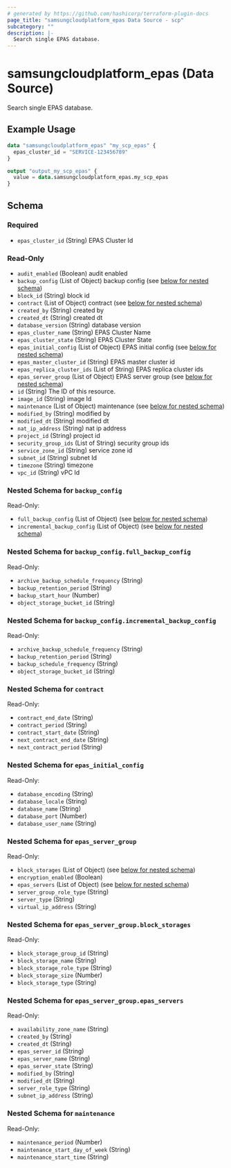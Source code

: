 ```yaml
---
# generated by https://github.com/hashicorp/terraform-plugin-docs
page_title: "samsungcloudplatform_epas Data Source - scp"
subcategory: ""
description: |-
  Search single EPAS database.
---
```


# samsungcloudplatform_epas (Data Source)

Search single EPAS database.

## Example Usage

```terraform
data "samsungcloudplatform_epas" "my_scp_epas" {
  epas_cluster_id = "SERVICE-123456789"
}

output "output_my_scp_epas" {
  value = data.samsungcloudplatform_epas.my_scp_epas
}
```

<!-- schema generated by tfplugindocs -->
## Schema

### Required

- `epas_cluster_id` (String) EPAS Cluster Id

### Read-Only

- `audit_enabled` (Boolean) audit enabled
- `backup_config` (List of Object) backup config (see [below for nested schema](#nestedatt--backup_config))
- `block_id` (String) block id
- `contract` (List of Object) contract (see [below for nested schema](#nestedatt--contract))
- `created_by` (String) created by
- `created_dt` (String) created dt
- `database_version` (String) database version
- `epas_cluster_name` (String) EPAS Cluster Name
- `epas_cluster_state` (String) EPAS Cluster State
- `epas_initial_config` (List of Object) EPAS initial config (see [below for nested schema](#nestedatt--epas_initial_config))
- `epas_master_cluster_id` (String) EPAS master cluster id
- `epas_replica_cluster_ids` (List of String) EPAS replica cluster ids
- `epas_server_group` (List of Object) EPAS server group (see [below for nested schema](#nestedatt--epas_server_group))
- `id` (String) The ID of this resource.
- `image_id` (String) image Id
- `maintenance` (List of Object) maintenance (see [below for nested schema](#nestedatt--maintenance))
- `modified_by` (String) modified by
- `modified_dt` (String) modified dt
- `nat_ip_address` (String) nat ip address
- `project_id` (String) project id
- `security_group_ids` (List of String) security group ids
- `service_zone_id` (String) service zone id
- `subnet_id` (String) subnet Id
- `timezone` (String) timezone
- `vpc_id` (String) vPC Id

<a id="nestedatt--backup_config"></a>
### Nested Schema for `backup_config`

Read-Only:

- `full_backup_config` (List of Object) (see [below for nested schema](#nestedobjatt--backup_config--full_backup_config))
- `incremental_backup_config` (List of Object) (see [below for nested schema](#nestedobjatt--backup_config--incremental_backup_config))

<a id="nestedobjatt--backup_config--full_backup_config"></a>
### Nested Schema for `backup_config.full_backup_config`

Read-Only:

- `archive_backup_schedule_frequency` (String)
- `backup_retention_period` (String)
- `backup_start_hour` (Number)
- `object_storage_bucket_id` (String)


<a id="nestedobjatt--backup_config--incremental_backup_config"></a>
### Nested Schema for `backup_config.incremental_backup_config`

Read-Only:

- `archive_backup_schedule_frequency` (String)
- `backup_retention_period` (String)
- `backup_schedule_frequency` (String)
- `object_storage_bucket_id` (String)



<a id="nestedatt--contract"></a>
### Nested Schema for `contract`

Read-Only:

- `contract_end_date` (String)
- `contract_period` (String)
- `contract_start_date` (String)
- `next_contract_end_date` (String)
- `next_contract_period` (String)


<a id="nestedatt--epas_initial_config"></a>
### Nested Schema for `epas_initial_config`

Read-Only:

- `database_encoding` (String)
- `database_locale` (String)
- `database_name` (String)
- `database_port` (Number)
- `database_user_name` (String)


<a id="nestedatt--epas_server_group"></a>
### Nested Schema for `epas_server_group`

Read-Only:

- `block_storages` (List of Object) (see [below for nested schema](#nestedobjatt--epas_server_group--block_storages))
- `encryption_enabled` (Boolean)
- `epas_servers` (List of Object) (see [below for nested schema](#nestedobjatt--epas_server_group--epas_servers))
- `server_group_role_type` (String)
- `server_type` (String)
- `virtual_ip_address` (String)

<a id="nestedobjatt--epas_server_group--block_storages"></a>
### Nested Schema for `epas_server_group.block_storages`

Read-Only:

- `block_storage_group_id` (String)
- `block_storage_name` (String)
- `block_storage_role_type` (String)
- `block_storage_size` (Number)
- `block_storage_type` (String)


<a id="nestedobjatt--epas_server_group--epas_servers"></a>
### Nested Schema for `epas_server_group.epas_servers`

Read-Only:

- `availability_zone_name` (String)
- `created_by` (String)
- `created_dt` (String)
- `epas_server_id` (String)
- `epas_server_name` (String)
- `epas_server_state` (String)
- `modified_by` (String)
- `modified_dt` (String)
- `server_role_type` (String)
- `subnet_ip_address` (String)



<a id="nestedatt--maintenance"></a>
### Nested Schema for `maintenance`

Read-Only:

- `maintenance_period` (Number)
- `maintenance_start_day_of_week` (String)
- `maintenance_start_time` (String)


